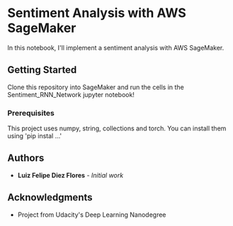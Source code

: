 # Sentiment Analysis with AWS SageMaker

In this notebook, I'll implement a sentiment analysis with AWS SageMaker.

## Getting Started

Clone this repository into SageMaker and run the cells in the Sentiment_RNN_Network jupyter notebook!

### Prerequisites

This project uses numpy, string, collections and torch. You can install them using 'pip instal ...' 


## Authors

* **Luiz Felipe Diez Flores** - *Initial work* 


## Acknowledgments

* Project from Udacity's Deep Learning Nanodegree


